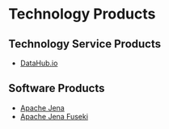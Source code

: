 # Technology Products

## Technology Service Products

* [DataHub.io](https://datahub.io/)


## Software Products

* [Apache Jena]()
* [Apache Jena Fuseki]()
